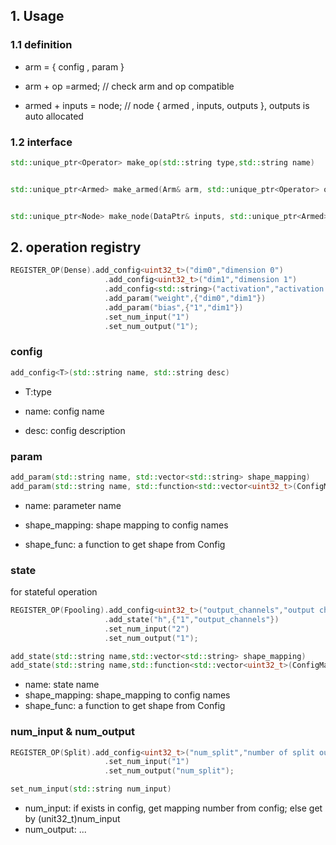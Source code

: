 
## 1. Usage

### 1.1 definition
 
* arm = { config , param } 
 
* arm + op =armed; // check arm and op compatible

* armed + inputs = node; // node { armed , inputs, outputs }, outputs is auto allocated 

### 1.2  interface

```c++
std::unique_ptr<Operator> make_op(std::string type,std::string name)


std::unique_ptr<Armed> make_armed(Arm& arm, std::unique_ptr<Operator> op)


std::unique_ptr<Node> make_node(DataPtr& inputs, std::unique_ptr<Armed> armed)


```


### 

## 2. operation registry
```C++
REGISTER_OP(Dense).add_config<uint32_t>("dim0","dimension 0")
                     .add_config<uint32_t>("dim1","dimension 1")
                     .add_config<std::string>("activation","activation function type")
                     .add_param("weight",{"dim0","dim1"})
                     .add_param("bias",{"1","dim1"})
                     .set_num_input("1")
                     .set_num_output("1");
```
### config
```C++
add_config<T>(std::string name, std::string desc)
```
* T:type

* name: config name

* desc: config description

### param
```C++
add_param(std::string name, std::vector<std::string> shape_mapping)
add_param(std::string name, std::function<std::vector<uint32_t>(ConfigMap&)> shape_func)
```
* name: parameter name

* shape_mapping: shape mapping to config names

* shape_func:   a function to get shape from Config
### state

for stateful operation
```C++
REGISTER_OP(Fpooling).add_config<uint32_t>("output_channels","output channels")
                     .add_state("h",{"1","output_channels"})
                     .set_num_input("2")
                     .set_num_output("1");
```
```c++
add_state(std::string name,std::vector<std::string> shape_mapping)
add_state(std::string name,std::function<std::vector<uint32_t>(ConfigMap&)> shape_func)
```
* name: state name
* shape_mapping: shape_mapping to config names
* shape_func:   a function to get shape from Config

### num_input & num_output
```c++
REGISTER_OP(Split).add_config<uint32_t>("num_split","number of split outputs, along last dim")
                     .set_num_input("1")
                     .set_num_output("num_split");
```
```c++
set_num_input(std::string num_input)
```
* num_input: if exists in config, get mapping number from config; else get by (unit32_t)num_input
* num_output: ...





